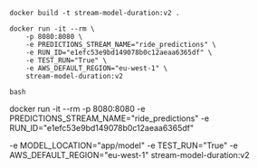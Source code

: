 ```
docker build -t stream-model-duration:v2 .

```


```
docker run -it --rm \
    -p 8080:8080 \
    -e PREDICTIONS_STREAM_NAME="ride_predictions" \
    -e RUN_ID="e1efc53e9bd149078b0c12aeaa6365df" \
    -e TEST_RUN="True" \
    -e AWS_DEFAULT_REGION="eu-west-1" \
    stream-model-duration:v2
```


```b
bash
```

docker run -it --rm
    -p 8080:8080
    -e PREDICTIONS_STREAM_NAME="ride_predictions"
    -e RUN_ID="e1efc53e9bd149078b0c12aeaa6365df"

-e MODEL_LOCATION="app/model"
    -e TEST_RUN="True"
    -e AWS_DEFAULT_REGION="eu-west-1"
    stream-model-duration:v2

```

```
